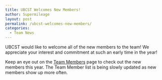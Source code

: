 ```yaml
---
title: UBCST Welcomes New Members!
author: Supermileage
layout: post
permalink: /ubcst-welcomes-new-members/
categories:
  - Team News
---
```

UBCST would like to welcome all of the new members to the team! We appreciate your interest and commitment at such an early time in the year!

Keep an eye out on the [Team Members][1] page to check out the new members this year. The Team Member list is being slowly updated as new members show up more often.

 [1]: http://supermileage.ca/team/members